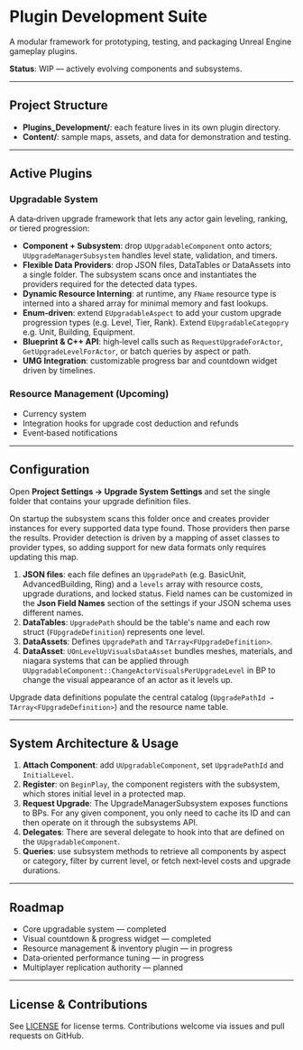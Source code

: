 # Plugin Development Suite

A modular framework for prototyping, testing, and packaging Unreal Engine gameplay plugins.

**Status**: WIP — actively evolving components and subsystems.

---

## Project Structure

* **Plugins_Development/**: each feature lives in its own plugin directory.
* **Content/**: sample maps, assets, and data for demonstration and testing.

---

## Active Plugins

### Upgradable System

A data‑driven upgrade framework that lets any actor gain leveling, ranking, or tiered progression:

* **Component + Subsystem**: drop `UUpgradableComponent` onto actors; `UUpgradeManagerSubsystem` handles level state, validation, and timers.
* **Flexible Data Providers**: drop JSON files, DataTables or DataAssets into a single folder. The subsystem scans once and instantiates the providers required for the detected data types.
* **Dynamic Resource Interning**: at runtime, any `FName` resource type is interned into a shared array for minimal memory and fast lookups.
* **Enum‑driven**: extend `EUpgradableAspect` to add your custom upgrade progression types (e.g. Level, Tier, Rank). Extend `EUpgradableCategopry` e.g. Unit, Building, Equipment.
* **Blueprint & C++ API**: high‑level calls such as `RequestUpgradeForActor`, `GetUpgradeLevelForActor`, or batch queries by aspect or path.
* **UMG Integration**: customizable progress bar and countdown widget driven by timelines.

### Resource Management (Upcoming)

* Currency system
* Integration hooks for upgrade cost deduction and refunds
* Event‑based notifications
  
---

## Configuration

Open **Project Settings → Upgrade System Settings** and set the single folder that contains your upgrade definition files.

On startup the subsystem scans this folder once and creates provider instances for every supported data type found. Those providers then parse the results.
Provider detection is driven by a mapping of asset classes to provider types, so adding support for new data formats only requires updating this map.

1. **JSON files**: each file defines an `UpgradePath` (e.g. BasicUnit, AdvancedBuilding, Ring) and a `levels` array with resource costs, upgrade durations, and locked status. Field names can be customized in the **Json Field Names** section of the settings if your JSON schema uses different names.
2. **DataTables**: `UpgradePath` should be the table's name and each row struct (`FUpgradeDefinition`) represents one level.
3. **DataAssets**: Defines `UpgradePath` and `TArray<FUpgradeDefinition>`.
4. **DataAsset**: `UOnLevelUpVisualsDataAsset` bundles meshes, materials, and niagara systems that can be applied through `UUpgradableComponent::ChangeActorVisualsPerUpgradeLevel` in BP to change the visual appearance of an actor as it levels up.

Upgrade data definitions populate the central catalog (`UpgradePathId → TArray<FUpgradeDefinition>`) and the resource name table.

---

## System Architecture & Usage

1. **Attach Component**: add `UUpgradableComponent`, set `UpgradePathId` and `InitialLevel`.
2. **Register**: on `BeginPlay`, the component registers with the subsystem, which stores initial level in a protected map.
3. **Request Upgrade**: The UpgradeManagerSubsystem exposes functions to BPs. For any given component, you only need to cache its ID and can then operate on it through the subsystems API.
4. **Delegates**: There are several delegate to hook into that are defined on the `UUpgradableComponent`.
5. **Queries**: use subsystem methods to retrieve all components by aspect or category, filter by current level, or fetch next‑level costs and upgrade durations.


---

## Roadmap

* Core upgradable system — completed
* Visual countdown & progress widget — completed
* Resource management & inventory plugin — in progress
* Data‑oriented performance tuning — in progress
* Multiplayer replication authority — planned


---

## License & Contributions

See [LICENSE](LICENSE) for license terms. Contributions welcome via issues and pull requests on GitHub.

